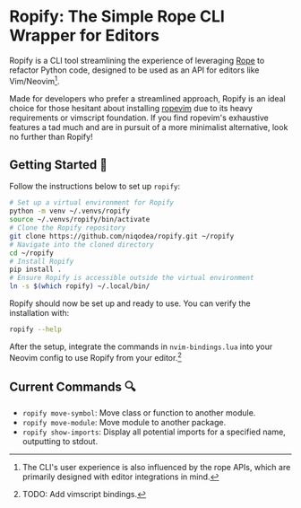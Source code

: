 # Ropify: The Simple Rope CLI Wrapper for Editors

Ropify is a CLI tool streamlining the experience of leveraging [Rope](https://github.com/python-rope/rope) to refactor Python code, designed to be used as an API for editors like Vim/Neovim[^1].

Made for developers who prefer a streamlined approach, Ropify is an ideal choice for those hesitant about installing [ropevim](https://github.com/python-rope/ropevim) due to its heavy requirements or vimscript foundation.
If you find ropevim's exhaustive features a tad much and are in pursuit of a more minimalist alternative, look no further than Ropify!

## Getting Started 🚀

Follow the instructions below to set up `ropify`:

```sh
# Set up a virtual environment for Ropify
python -m venv ~/.venvs/ropify
source ~/.venvs/ropify/bin/activate
# Clone the Ropify repository
git clone https://github.com/niqodea/ropify.git ~/ropify
# Navigate into the cloned directory
cd ~/ropify
# Install Ropify
pip install .
# Ensure Ropify is accessible outside the virtual environment
ln -s $(which ropify) ~/.local/bin/
```

Ropify should now be set up and ready to use.
You can verify the installation with:

```sh
ropify --help
```

After the setup, integrate the commands in `nvim-bindings.lua` into your Neovim config to use Ropify from your editor.[^2]

## Current Commands 🔍

- `ropify move-symbol`: Move class or function to another module.
- `ropify move-module`: Move module to another package.
- `ropify show-imports`: Display all potential imports for a specified name, outputting to stdout.


[^1]: The CLI's user experience is also influenced by the rope APIs, which are primarily designed with editor integrations in mind.
[^2]: TODO: Add vimscript bindings.
